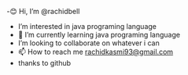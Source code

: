 -😊 Hi, I’m @rachidbell
- I’m interested in java programing language
- 🌱 I’m currently learning java programing language
- I’m looking to collaborate on whatever i can
- 📫 How to reach me rachidkasmi93@gmail.com
- thanks to github
<!---
rachidbell/rachidbell is a ✨ special ✨ repository because its `README.md` (this file) appears on your GitHub profile.
You can click the Preview link to take a look at your changes.
--->
